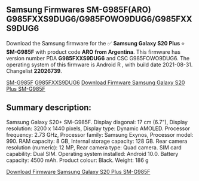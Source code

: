 <h2>Samsung Firmwares SM-G985F(ARO) G985FXXS9DUG6/G985FOWO9DUG6/G985FXXS9DUG6</h2>
Download the Samsung firmware for the ✅ <strong>Samsung Galaxy S20 Plus </strong> ⭐ <strong>SM-G985F</strong> with product code <strong>ARO</strong> <strong> from Argentina</strong>. This firmware has version number PDA <strong>G985FXXS9DUG6</strong> and CSC G985FOWO9DUG6. The operating system of this firmware is Android R , with build date 2021-08-31. Changelist <strong>22026739</strong>.


[SM-G985F](https://samfirm.shop/samsung/model/SM-G985F)
[G985FXXS9DUG6](https://samfirm.shop/samsung/pda/G985FXXS9DUG6)
[Download Firmware Samsung Galaxy S20 Plus SM-G985F](https://samfirm.shop/samsung/firmware/451543)
<h2>Summary description:</h2>
<p>Samsung Galaxy S20+ SM-G985F. Display diagonal: 17 cm (6.7"), Display resolution: 3200 x 1440 pixels, Display type: Dynamic AMOLED. Processor frequency: 2.73 GHz, Processor family: Samsung Exynos, Processor model: 990. RAM capacity: 8 GB, Internal storage capacity: 128 GB. Rear camera resolution (numeric): 12 MP, Rear camera type: Quad camera. SIM card capability: Dual SIM. Operating system installed: Android 10.0. Battery capacity: 4500 mAh. Product colour: Black. Weight: 186 g</p>


[Download Firmware Samsung Galaxy S20 Plus SM-G985F](https://samfirm.shop/samsung/firmware/451543)
